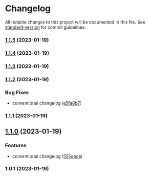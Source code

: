# Changelog

All notable changes to this project will be documented in this file. See [standard-version](https://github.com/conventional-changelog/standard-version) for commit guidelines.

### [1.1.5](https://github.com/natthasath/demo-auto-changelog/compare/v1.1.4...v1.1.5) (2023-01-19)

### [1.1.4](https://github.com/natthasath/demo-auto-changelog/compare/v1.1.3...v1.1.4) (2023-01-19)

### [1.1.3](https://github.com/natthasath/demo-auto-changelog/compare/v1.1.2...v1.1.3) (2023-01-19)

### [1.1.2](https://github.com/natthasath/demo-auto-changelog/compare/v1.1.1...v1.1.2) (2023-01-19)


### Bug Fixes

* conventional changelog ([e5fa8b7](https://github.com/natthasath/demo-auto-changelog/commit/e5fa8b7da854b81d0e9858dd56f1aa5fc05849e1))

### [1.1.1](https://github.com/natthasath/demo-auto-changelog/compare/v1.1.0...v1.1.1) (2023-01-19)

## [1.1.0](https://github.com/natthasath/demo-auto-changelog/compare/v1.0.1...v1.1.0) (2023-01-19)


### Features

* conventional changelog ([555eaca](https://github.com/natthasath/demo-auto-changelog/commit/555eaca2436fa0becc0d71f319d9dec2c7195319))

### 1.0.1 (2023-01-19)
